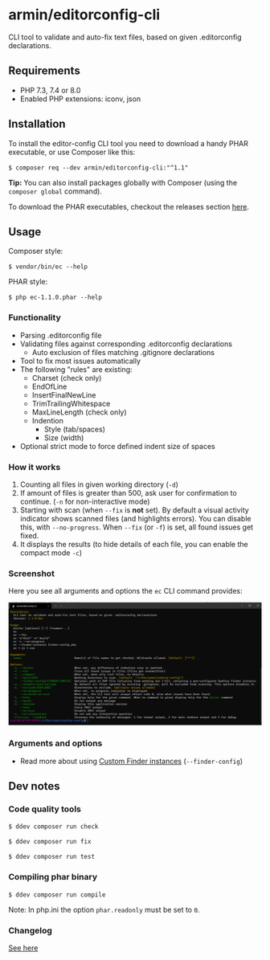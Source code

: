 # armin/editorconfig-cli

CLI tool to validate and auto-fix text files, based on given .editorconfig declarations.


## Requirements

- PHP 7.3, 7.4 or 8.0
- Enabled PHP extensions: iconv, json


## Installation

To install the editor-config CLI tool you need to download a handy PHAR executable,
or use Composer like this:

```
$ composer req --dev armin/editorconfig-cli:"^1.1"
```

**Tip:** You can also install packages globally with Composer (using the ``composer global`` command).

To download the PHAR executables, checkout the releases section
[here](https://github.com/a-r-m-i-n/editorconfig-cli/releases).


## Usage

Composer style:
```
$ vendor/bin/ec --help
```

PHAR style:
```
$ php ec-1.1.0.phar --help
```


### Functionality

- Parsing .editorconfig file
- Validating files against corresponding .editorconfig declarations
    - Auto exclusion of files matching .gitignore declarations
- Tool to fix most issues automatically
- The following "rules" are existing:
    - Charset (check only)
    - EndOfLine
    - InsertFinalNewLine
    - TrimTrailingWhitespace
    - MaxLineLength (check only)
    - Indention
        - Style (tab/spaces)
        - Size (width)
- Optional strict mode to force defined indent size of spaces


### How it works

1. Counting all files in given working directory (``-d``)
2. If amount of files is greater than 500, ask user for confirmation to continue. (``-n`` for non-interactive mode)
3. Starting with scan (when ``--fix`` is **not** set). By default a visual activity indicator shows scanned files
   (and highlights errors). You can disable this, with ``--no-progress``.
   When ``--fix`` (or ``-f``) is set, all found issues get fixed.
4. It displays the results (to hide details of each file, you can enable the compact mode ``-c``)


### Screenshot

Here you see all arguments and options the ``ec`` CLI command provides:

![Screenshot](docs/images/ec.png)

### Arguments and options

- Read more about using [Custom Finder instances](docs/CustomFinderInstance.md) (``--finder-config``)



## Dev notes

### Code quality tools

```
$ ddev composer run check
```
```
$ ddev composer run fix
```
```
$ ddev composer run test
```

### Compiling phar binary

```
$ ddev composer run compile
```

Note: In php.ini the option ``phar.readonly`` must be set to ``0``.


### Changelog

[See here](docs/Versions.md)
